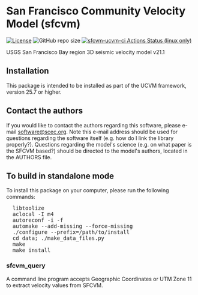 # San Francisco Community Velocity Model (sfcvm)

[![License](https://img.shields.io/badge/License-BSD_3--Clause-blue.svg)](https://opensource.org/licenses/BSD-3-Clause)
![GitHub repo size](https://img.shields.io/github/repo-size/sceccode/sfcvm)
[![sfcvm-ucvm-ci Actions Status (linux only)](https://github.com/SCECcode/wfcvm/workflows/sfcvm-ucvm-ci/badge.svg)](https://github.com/SCECcode/sfcvm/actions)

USGS San Francisco Bay region 3D seismic velocity model v21.1

## Installation

This package is intended to be installed as part of the UCVM framework,
version 25.7 or higher. 


## Contact the authors

If you would like to contact the authors regarding this software,
please e-mail software@scec.org. Note this e-mail address should
be used for questions regarding the software itself (e.g. how
do I link the library properly?). Questions regarding the model's
science (e.g. on what paper is the SFCVM based?) should be directed
to the model's authors, located in the AUTHORS file.

## To build in standalone mode

To install this package on your computer, please run the following commands:

<pre>
  libtoolize
  aclocal -I m4
  autoreconf -i -f
  automake --add-missing --force-missing
  ./configure --prefix=/path/to/install
  cd data; ./make_data_files.py 
  make
  make install
</pre>

### sfcvm_query

A command line program accepts Geographic Coordinates or UTM Zone 11 to extract velocity values
from SFCVM.

